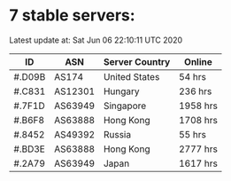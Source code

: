 # 7 stable servers:

Latest update at: Sat Jun 06 22:10:11 UTC 2020

| ID | ASN | Server Country | Online |
| -- | --- | -------------- | ------ |
| #.D09B | AS174 | United States | 54 hrs |
| #.C831 | AS12301 | Hungary | 236 hrs |
| #.7F1D | AS63949 | Singapore | 1958 hrs |
| #.B6F8 | AS63888 | Hong Kong | 1708 hrs |
| #.8452 | AS49392 | Russia | 55 hrs |
| #.BD3E | AS63888 | Hong Kong | 2777 hrs |
| #.2A79 | AS63949 | Japan | 1617 hrs |

